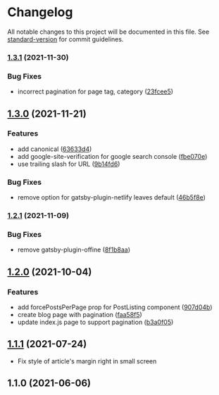 # Changelog

All notable changes to this project will be documented in this file. See [standard-version](https://github.com/conventional-changelog/standard-version) for commit guidelines.

### [1.3.1](https://github.com/completejavascript/gatsby-blog-template/compare/v1.3.0...v1.3.1) (2021-11-30)


### Bug Fixes

* incorrect pagination for page tag, category ([23fcee5](https://github.com/completejavascript/gatsby-blog-template/commit/23fcee54825cf19300c19e2602905ff6f96ce8c9))

## [1.3.0](https://github.com/completejavascript/gatsby-blog-template/compare/v1.2.1...v1.3.0) (2021-11-21)


### Features

* add canonical ([63633d4](https://github.com/completejavascript/gatsby-blog-template/commit/63633d4bd1fcbee1842d4580bae88bcd6910c14c))
* add google-site-verification for google search console ([fbe070e](https://github.com/completejavascript/gatsby-blog-template/commit/fbe070eb9ab351ba93e801bb0d3d7252f43d3c5e))
* use trailing slash for URL ([9b14fd6](https://github.com/completejavascript/gatsby-blog-template/commit/9b14fd68b5d51a22ad17e61da8ea8ba4b2aee01a))


### Bug Fixes

* remove option for gatsby-plugin-netlify leaves default ([46b5f8e](https://github.com/completejavascript/gatsby-blog-template/commit/46b5f8e7bb788109928ff8c5216e218241e35ba7))

### [1.2.1](https://github.com/completejavascript/gatsby-blog-template/compare/v1.2.0...v1.2.1) (2021-11-09)


### Bug Fixes

* remove gatsby-plugin-offine ([8f1b8aa](https://github.com/completejavascript/gatsby-blog-template/commit/8f1b8aa90a7e4f4f52f6c849f3fef77fad9ec30e))

## [1.2.0](https://github.com/completejavascript/gatsby-blog-template/compare/v1.1.1...v1.2.0) (2021-10-04)


### Features

* add forcePostsPerPage prop for PostListing component ([907d04b](https://github.com/completejavascript/gatsby-blog-template/commit/907d04bbc0ba1f95d6ffde0c55d0bae77a53ed1f))
* create blog page with pagination ([faa58f5](https://github.com/completejavascript/gatsby-blog-template/commit/faa58f5e42a44ef3a28d6a76f35fdebb985a86d6))
* update index.js page to support pagination ([b3a0f05](https://github.com/completejavascript/gatsby-blog-template/commit/b3a0f05ae6b3340c92cd17a87bab8d9609e2dd5b))

## [1.1.1](https://github.com/completejavascript/gatsby-blog-template/compare/v1.1.0...v1.1.1) (2021-07-24)

- Fix style of article's margin right in small screen

## 1.1.0 (2021-06-06)
